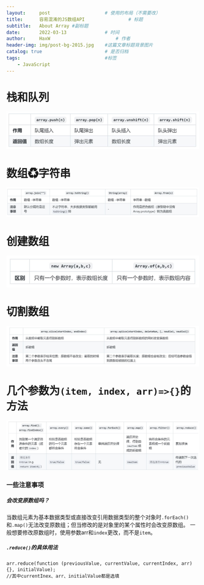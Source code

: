 ```yaml
---
layout:     post   				    # 使用的布局（不需要改）
title:      容易混淆的JS数组API 				# 标题 
subtitle:   About Array #副标题
date:       2022-03-13 				# 时间
author:     HaxW 						# 作者
header-img: img/post-bg-2015.jpg 	#这篇文章标题背景图片
catalog: true 						# 是否归档
tags:								#标签
    - JavaScript
---
```

# 栈和队列
![](https://github.com/Haxwwwww/Haxwwwww.github.io/blob/e60f224be126ef7b26a69624406cd9cbf22246e0/img/Array/%E6%A0%88%E5%92%8C%E9%98%9F%E5%88%97.JPG)    
# 数组♻字符串
![](https://github.com/Haxwwwww/Haxwwwww.github.io/blob/e60f224be126ef7b26a69624406cd9cbf22246e0/img/Array/%E6%95%B0%E7%BB%84%E5%AD%97%E7%AC%A6%E4%B8%B2.JPG)  
# 创建数组
![](https://github.com/Haxwwwww/Haxwwwww.github.io/blob/e60f224be126ef7b26a69624406cd9cbf22246e0/img/Array/%E5%88%9B%E5%BB%BA%E6%95%B0%E7%BB%84.JPG)  
# 切割数组
![](https://github.com/Haxwwwww/Haxwwwww.github.io/blob/e60f224be126ef7b26a69624406cd9cbf22246e0/img/Array/%E5%88%87%E5%89%B2%E6%95%B0%E7%BB%84.JPG)  
# 几个参数为`(item, index, arr)=>{}`的方法
![](https://github.com/Haxwwwww/Haxwwwww.github.io/blob/e60f224be126ef7b26a69624406cd9cbf22246e0/img/Array/%E5%8F%82%E6%95%B0%E4%B8%BA%E5%9B%9E%E8%B0%83%E5%87%BD%E6%95%B0%E7%9A%84%E6%96%B9%E6%B3%95.JPG)  
### 一些注意事项
##### 会改变原数组吗？
当数组元素为基本数据类型或直接改变引用数据类型的整个对象时`.forEach()`和`.map()`无法改变原数组；但当修改的是对象里的某个属性时会改变原数组。
一般想要修改原数组时，使用参数arr和`index`更改，而不是`item`。 
##### `.reduce()`的具体用法
```
arr.reduce(function (previousValue, currentValue, currentIndex, arr) {}, initialValue);
//其中currentInex、arr、initialValue都是选填
```
